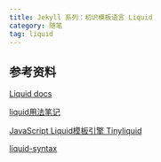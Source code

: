 ```yaml
---
title: Jekyll 系列：初识模板语言 Liquid
category: 随笔
tag: liquid
---
```


## 参考资料

[Liquid docs](https://shopify.github.io/liquid/)

[liquid用法笔记](http://blog.csdn.net/dont27/article/details/38097581)

[JavaScript Liquid模板引擎 Tinyliquid](http://www.oschina.net/p/tinyliquid)

[liquid-syntax](http://pexcn.me/blog/2014/09/29/liquid-syntax.html)